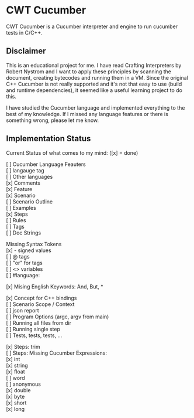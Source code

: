 # CWT Cucumber

CWT Cucumber is a Cucumber interpreter and engine to run cucumber tests in C/C++. 

## Disclaimer
This is an educational project for me. I have read Crafting Interpreters by Robert Nystrom and I want to apply these principles by scanning the document, creating bytecodes and running them in a VM. Since the original C++ Cucumber is not really supported and it's not that easy to use (build and runtime dependencies), it seemed like a useful learning project to do this. 

I have studied the Cucumber language and implemented everything to the best of my knowledge. If I missed any language features or there is something wrong, please let me know.


## Implementation Status 

Current Status of what comes to my mind: ([x] = done)

[ ] Cucumber Language Feauters   
  [ ] langauge tag  
  [ ] Other languages  
  [x] Comments  
  [x] Feature  
  [x] Scenario  
  [ ] Scenario Outline  
  [ ] Examples  
  [x] Steps  
  [ ] Rules  
  [ ] Tags  
  [ ] Doc Strings  
  
Missing Syntax Tokens  
  [x] -  signed values  
  [ ] @  tags  
  [ ] "or" for tags   
  [ ] <>  variables  
  [ ] #language:   
  
  
[x] Mising English Keywords: And, But, *  
  
[x] Concept for C++ bindings  
[ ] Scenario Scope / Context  
[ ] json report  
[ ] Program Options (argc, argv from main)  
[ ] Running all files from dir  
[ ] Running single step  
[ ] Tests, tests, tests, ...   
  
[x] Steps: trim  
[ ] Steps: Missing Cucumber Expressions:   
  [x] int   
  [x] string   
  [x] float   
  [ ] word  
  [ ] anonymous  
  [x] double  
  [x] byte  
  [x] short  
  [x] long  

  

